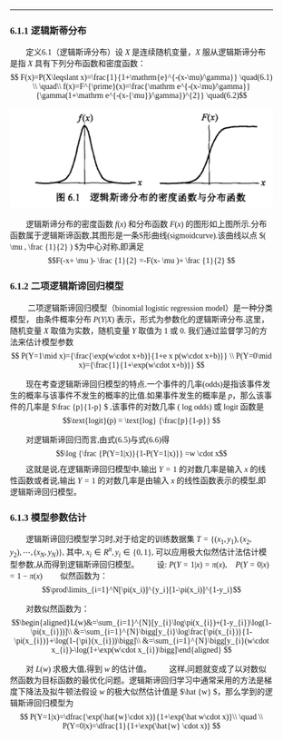 
<div style="padding:20px; font-family:微软雅黑">

<hr>

### 6.1.1 逻辑斯蒂分布 
&emsp;&emsp;定义6.1（逻辑斯谛分布）设 $X$ 是连续随机变量，$X$ 服从逻辑斯谛分布是指 $X$ 具有下列分布函数和密度函数： 
$$ F(x)=P(X\leqslant x)=\frac{1}{1+\mathrm{e}^{-(x-\mu)/\gamma}} \quad(6.1) \\ \quad\\
f(x)=F^{\prime}(x)=\frac{\mathrm e^{-(x-\mu)/\gamma}}{\gamma(1+\mathrm e^{-(x-{\mu})/\gamma})^{2}} \quad(6.2)$$

![](img/2023-04-06-22-26-50.png)

&emsp;&emsp;逻辑斯谛分布的密度函数 $f(x)$ 和分布函数 $F(x)$ 的图形如上图所示.分布函数属于逻辑斯谛函数,其图形是一条S形曲线(sigmoidcurve).该曲线以点 $( \mu  , \frac {1}{2} ) $为中心对称,即满足 $$F(-x+ \mu  )- \frac {1}{2} =-F(x- \mu  )+ \frac {1}{2} $$

### 6.1.2 二项逻辑斯谛回归模型

&emsp;&emsp; 二项逻辑斯谛回归模型（binomial logistic regression model）是一种分类模型， 由条件概率分布 $P(Y|X)$ 表示，形式为参数化的逻辑斯谛分布.这里，随机变量 $X$ 取值为实数，随机变量 $Y$ 取值为 $1$ 或 $0$. 我们通过监督学习的方法来估计模型参数 
$$ P(Y=1\mid x)={\frac{\exp(w\cdot x+b)}{1+e x p(w\cdot x+b)}} \\  P(Y=0\mid x)={\frac{1}{1+\exp(w\cdot x+b)}} $$

&emsp;&emsp;现在考查逻辑斯谛回归模型的特点.一个事件的几率(odds)是指该事件发生的概率与该事件不发生的概率的比值.如果事件发生的概率是 $p$，那么该事件的几率是 $\frac {p}{1-p} $ ,该事件的对数几率 ( log odds) 或  logit 函数是  $$\text{logit}(p) = \text{log} {\frac{p}{1-p}} $$ 

&emsp;&emsp;对逻辑斯谛回归而言,由式(6.5)与式(6.6)得
 $$\log {\frac {P(Y=1|x)}{1-P(Y=1|x)}} =w \cdot  x$$
&emsp;&emsp;这就是说,在逻辑斯谛回归模型中,输出 $Y=1$ 的对数几率是输入 $x$ 的线性函数或者说,输出 $Y=1$ 的对数几率是由输入 $x$ 的线性函数表示的模型,即逻辑斯谛回归模型。



### 6.1.3 模型参数估计
&emsp;&emsp;逻辑斯谛回归模型学习时,对于给定的训练数据集 $T=\{( x_{1} , y_{1} ),( x_{2} , y_{2} ), \cdots  ,( x_{N} , y_{N} )\}$, 其中, $x_{i}  \in   R^{n} , y_{i}  \in  \{0,1\},$ 可以应用极大似然估计法估计模型参数,从而得到逻辑斯谛回归模型。
&emsp;&emsp;设: $P(Y=1|x)= \pi  (x)$,$\quad P(Y=0|x)=1- \pi  (x)$
&emsp;&emsp;似然函数为：$$\prod\limits_{i=1}^N[\pi(x_i)]^{y_i}[1-\pi(x_i)]^{1-y_i}$$

&emsp;&emsp;对数似然函数为：
$$\begin{aligned}L(w)&=\sum_{i=1}^{N}[y_{i}\log\pi(x_{i})+(1-y_{i})\log(1-\pi(x_{i}))]\\ &=\sum_{i=1}^{N}\bigg[y_{i}\log\frac{\pi(x_{i})}{1-\pi(x_{i})}+\log(1-{\pi}(x_{i}))\bigg]\\ &=\sum_{i=1}^{N}\bigg[y_{i}(w\cdot x_{i})-\log(1+\exp(w\cdot x_{i})\bigg]\end{aligned} $$

&emsp;&emsp;对 $L(w)$ 求极大值,得到 $w$ 的估计值。
&emsp;&emsp;这样,问题就变成了以对数似然函数为目标函数的最优化问题。逻辑斯谛回归学习中通常采用的方法是梯度下降法及拟牛顿法假设 $w$ 的极大似然估计值是 $\hat {w} $，那么学到的逻辑斯谛回归模型为
$$ P(Y=1|x)=\dfrac{\exp(\hat{w}\cdot x)}{1+\exp(\hat w\cdot x)}\\ \quad \\ P(Y=0|x)=\dfrac{1}{1+\exp(\hat{w} \cdot x)} $$

&emsp;&emsp;
&emsp;&emsp;
&emsp;&emsp;
&emsp;&emsp;
&emsp;&emsp;
&emsp;&emsp;
&emsp;&emsp;
&emsp;&emsp;
&emsp;&emsp;